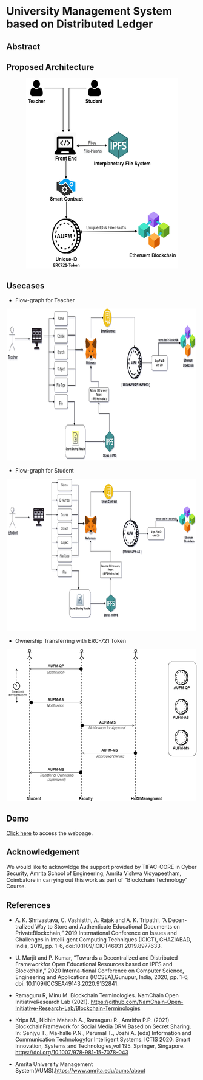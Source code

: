 # University Management System based on Distributed Ledger

## Abstract 

## Proposed Architecture 
<p align="center">
<img src="Assets/System_Architecture/System_Architecture.png" alt="System Architecture" width="400" height="500">
</p>

## Usecases 
- Flow-graph for Teacher

 <p align="center">
  <img src="Assets/Usecases/teacher.png" alt="Teacher Flow Graph" width="500" height="400">
  </p>

- Flow-graph for Student

 <p align="center">
  <img src="Assets/Usecases/student.png" alt="Student Flow Graph" width="500" height="400">
  </p>
  
  - Ownership Transferring with ERC-721 Token

 <p align="center">
  <img src="Assets/Usecases/Control-Flow.png" alt="Ownership Transferring" width="500" height="400">
  </p> 

## Demo
[Click here](https://amrita-tifac-cyber-blockchain.github.io/University-Management-System/UI/html/index.html) to access the webpage.

## Acknowledgement 
We would like to acknowldge the support provided by TIFAC-CORE in Cyber Security, Amrita School of Engineering, Amrita Vishwa Vidyapeetham, Coimbatore in carrying out this work as part of "Blockchain Technology" Course. 

## References
-  A.  K.  Shrivastava,  C.  Vashistth,  A.  Rajak  and  A.  K.  Tripathi,  ”A  Decen-tralized  Way  to  Store  and  Authenticate  Educational  Documents  on  PrivateBlockchain,”  2019  International  Conference  on  Issues  and  Challenges  in  Intelli-gent  Computing  Techniques  (ICICT),  GHAZIABAD,  India,  2019,  pp.  1-6,  doi:10.1109/ICICT46931.2019.8977633.

-  U.  Marjit  and  P.  Kumar,  ”Towards  a  Decentralized  and  Distributed  Frameworkfor  Open  Educational  Resources  based  on  IPFS  and  Blockchain,”  2020  Interna-tional Conference on Computer Science, Engineering and Applications (ICCSEA),Gunupur, India, 2020, pp. 1-6, doi: 10.1109/ICCSEA49143.2020.9132841.

- Ramaguru  R,  Minu  M.  Blockchain  Terminologies.  NamChain  Open  InitiativeResearch   Lab   (2021).   https://github.com/NamChain-Open-Initiative-Research-Lab/Blockchain-Terminologies

- Kripa  M.,  Nidhin  Mahesh  A.,  Ramaguru  R.,  Amritha  P.P.  (2021)  BlockchainFramework  for  Social  Media  DRM  Based  on  Secret  Sharing.  In:  Senjyu  T.,  Ma-halle P.N., Perumal T., Joshi A. (eds) Information and Communication Technologyfor Intelligent Systems. ICTIS 2020. Smart Innovation, Systems and Technologies,vol 195. Springer, Singapore. https://doi.org/10.1007/978-981-15-7078-043

- Amrita University Management System(AUMS).https://www.amrita.edu/aums/about
